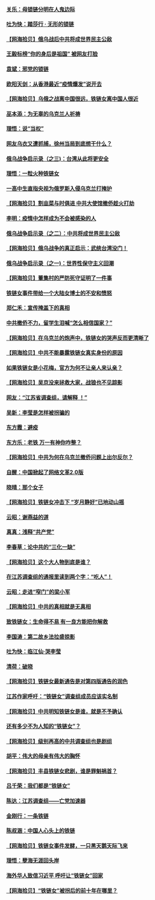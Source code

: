 #### [关乐：母锁链分明在人鬼边际](../pages/nsc993/n13637601.md) 
#### [吐为快：踏莎行 · 无形的锁链](../pages/nsc993/n13637555.md) 
#### [【网海拾贝】俄乌战后中共将成世界民主公敌](../pages/nsc993/n13636363.md) 
#### [王毅标榜“你的身后是祖国” 被网友打脸](../pages/nsc993/n13636270.md) 
#### [袁斌：邪党的锁链](../pages/nsc993/n13636247.md) 
#### [欧阳天剑：从香港最近“疫情爆发”说开去](../pages/nsc993/n13633182.md) 
#### [【网海拾贝】乌俄之战离中国很远，铁链女离中国人很近](../pages/nsc993/n13630325.md) 
#### [巫本添：为无辜的乌克兰人祈祷](../pages/nsc993/n13629307.md) 
#### [理悟：说“当权”](../pages/nsc993/n13629223.md) 
#### [网友乌衣又遭抓捕，徐州当局到底想干什么？](../pages/nsc993/n13627859.md) 
#### [俄乌战争启示录（之三)：台湾从此将更安全](../pages/nsc993/n13624562.md) 
#### [理悟：一粒火种铁链女](../pages/nsc993/n13626011.md) 
#### [一高中生直指央视为俄罗斯入侵乌克兰打掩护](../pages/nsc993/n13625704.md) 
#### [【网海拾贝】割韭菜与时俱进 中共大使馆撤侨趁火打劫](../pages/nsc993/n13625514.md) 
#### [李明：疫情中怎样成为不会被感染的人](../pages/nsc993/n13624890.md) 
#### [俄乌战争启示录（之二）：中共将成世界民主公敌](../pages/nsc993/n13624452.md) 
#### [【网海拾贝】俄乌战争的真正启示：武统台湾没门！](../pages/nsc993/n13623889.md) 
#### [俄乌战争启示录（之一)：世界性保守主义回潮](../pages/nsc993/n13622554.md) 
#### [【网海拾贝】董集村的严防死守证明了一件事](../pages/nsc993/n13621552.md) 
#### [铁链女事件带给一个大陆女博士的不安和愤怒](../pages/nsc993/n13621510.md) 
#### [郑仁禾：宣传掩盖下的真相](../pages/nsc993/n13619943.md) 
#### [中共撤侨不力，留学生泪喊“怎么相信国家？”](../pages/nsc993/n13619641.md) 
#### [【网海拾贝】在乌克兰的炮声中，铁链女的哭声反而更清晰了](../pages/nsc993/n13619568.md) 
#### [【网海拾贝】中共不能暴露铁链女真实身份的原因](../pages/nsc993/n13616093.md) 
#### [如果铁链女是小花梅，官方为何不让亲人来认亲？](../pages/nsc993/n13616043.md) 
#### [【网海拾贝】吴京没来拯救大家，战狼也不见踪影](../pages/nsc993/n13613477.md) 
#### [网友：“江苏省调查组，请解释 ！”](../pages/nsc993/n13613447.md) 
#### [吴新：李莹是怎样被拐骗的](../pages/nsc993/n13611171.md) 
#### [东方霞：避疫](../pages/nsc993/n13611148.md) 
#### [东方乐：老铁 万一有神你咋整？](../pages/nsc993/n13610798.md) 
#### [【网海拾贝】中共为何在乌克兰撤侨问题上出尔反尔？](../pages/nsc993/n13610621.md) 
#### [自醒：中国掀起了网络文革2.0版](../pages/nsc993/n13608529.md) 
#### [晓晴：那个女子](../pages/nsc993/n13608462.md) 
#### [【网海拾贝】铁链女冲击下 “岁月静好”已地动山摇](../pages/nsc993/n13608403.md) 
#### [云昭：谢燕益的道](../pages/nsc993/n13607391.md) 
#### [真真：浅释“共产党”](../pages/nsc993/n13607020.md) 
#### [李春草：论中共的“三化一缺”](../pages/nsc993/n13607010.md) 
#### [【网海拾贝】这个大人物到底是谁？](../pages/nsc993/n13606832.md) 
#### [在江苏调查组的通报里读到两个字：“吃人”！](../pages/nsc993/n13606845.md) 
#### [云昭：走进“窄门”的梁小军](../pages/nsc993/n13605425.md) 
#### [【网海拾贝】中共的真相就是无真相](../pages/nsc993/n13604783.md) 
#### [致铁链女：生命得不易 有一良方能把你解救](../pages/nsc993/n13604685.md) 
#### [李国涛：第二故乡法拉盛掠影](../pages/nsc993/n13601709.md) 
#### [吐为快：临江仙·哭李莹](../pages/nsc993/n13601690.md) 
#### [清荷：破晓](../pages/nsc993/n13601661.md) 
#### [【网海拾贝】铁链女最新通告是对第四版通告的润色](../pages/nsc993/n13601559.md) 
#### [江苏作家呼吁：“铁链女”调查组成员应该实名制](../pages/nsc993/n13598975.md) 
#### [【网海拾贝】中共明知铁链女是谁，就是不予确认](../pages/nsc993/n13598912.md) 
#### [还有多少不为人知的“铁链女”？](../pages/nsc993/n13596303.md) 
#### [【网海拾贝】级别再高的中共调查组也是剧组](../pages/nsc993/n13595982.md) 
#### [胡平：伟大的母亲有伟大的胸怀](../pages/nsc993/n13593842.md) 
#### [【网海拾贝】丰县铁链女悲剧，谁是罪魁祸首？](../pages/nsc993/n13593730.md) 
#### [吕千荣：我们都是“铁链女”](../pages/nsc993/n13593464.md) 
#### [陈达：江苏调查组——亡党加速器](../pages/nsc993/n13593432.md) 
#### [金刚行：一条铁链](../pages/nsc993/n13593419.md) 
#### [陈叔涵：中国人心头上的铁链](../pages/nsc993/n13593305.md) 
#### [【网海拾贝】铁链女事件发酵，一只黑天鹅天际飞来](../pages/nsc993/n13591446.md) 
#### [理悟：孽海无涯回头岸](../pages/nsc993/n13590559.md) 
#### [海外华人致信习近平 呼吁让“铁链女”回家](../pages/nsc993/n13589764.md) 
#### [【网海拾贝】“铁链女”被拐后的前十年在哪里？](../pages/nsc993/n13589391.md) 
